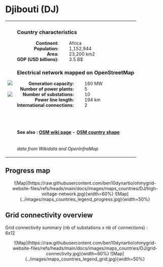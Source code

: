 # Djibouti (DJ)

<table width="90%">
<tr>
<td>
<img src="http://commons.wikimedia.org/wiki/Special:FilePath/Flag%20of%20Djibouti.svg" width="250">
<br><br>
<img src="http://commons.wikimedia.org/wiki/Special:FilePath/Djibouti%20%28orthographic%20projection%29.svg" width="250"></td>
<td>
<h3>Country characteristics</h3>
<div style="display: inline-block;text-align:right;margin-right:30px;font-weight: bold;">
Continent:<br>Population:<br>Area:<br>GDP (USD billions):
</div>
<div style="display: inline-block;">
Africa<br>1,152,944<br>23,200 km2<br>3.5 B$
</div>
<h3>Electrical network mapped on OpenStreetMap</h3>
<div style="display: inline-block;text-align:right;margin-right:30px;font-weight: bold;">Generation capacity:<br>
Number of power plants:<br>
Number of substations:<br>
Power line length:<br>
International connections:<br>
</div>
<div style="display: inline-block;">160 MW<br>
5<br>
10<br>
194 km<br>
2<br>
</div>

<br><br><h4>See also :
<a href="https://wiki.openstreetmap.org/wiki/Power_networks/Djibouti" target="_blank">OSM wiki page</a> -
<a href="https://openstreetmap.org/relation/192801" target="_blank">OSM country shape</a>
</h4>

<br><i>data from Wikidata and OpenInfraMap</i>
</td>
</tr>
</table>


## Progress map

<center>
![Map](https://raw.githubusercontent.com/ben10dynartio/ohmygrid-website-files/refs/heads/main/docs/images/maps_countries/DJ/high-voltage-network.jpg){width=60%}
![Map](../images/maps_countries_legend_progress.jpg){width=50%}
</center>



## Grid connectivity overview

Grid connectivity summary (nb of substations x nb of connections) :<br>6x12

<center>
![Map](https://raw.githubusercontent.com/ben10dynartio/ohmygrid-website-files/refs/heads/main/docs/images/maps_countries/DJ/grid-connectivity.jpg){width=60%}
![Map](../images/maps_countries_legend_grid.jpg){width=50%}
</center>

